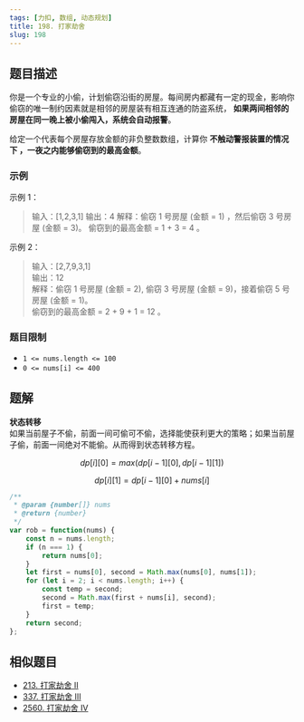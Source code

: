 ```yaml
---
tags: [力扣, 数组, 动态规划]
title: 198. 打家劫舍
slug: 198
---
```

## 题目描述
你是一个专业的小偷，计划偷窃沿街的房屋。每间房内都藏有一定的现金，影响你偷窃的唯一制约因素就是相邻的房屋装有相互连通的防盗系统，
**如果两间相邻的房屋在同一晚上被小偷闯入，系统会自动报警**。

给定一个代表每个房屋存放金额的非负整数数组，计算你 **不触动警报装置的情况下 ，一夜之内能够偷窃到的最高金额**。

### 示例
示例 1：

> 输入：[1,2,3,1]
> 输出：4
> 解释：偷窃 1 号房屋 (金额 = 1) ，然后偷窃 3 号房屋 (金额 = 3)。
> 偷窃到的最高金额 = 1 + 3 = 4 。

示例 2：

> 输入：[2,7,9,3,1]  
> 输出：12  
> 解释：偷窃 1 号房屋 (金额 = 2), 偷窃 3 号房屋 (金额 = 9)，接着偷窃 5 号房屋 (金额 = 1)。  
> 偷窃到的最高金额 = 2 + 9 + 1 = 12 。  

### 题目限制
- `1 <= nums.length <= 100`  
- `0 <= nums[i] <= 400`  

## 题解
**状态转移**  
如果当前屋子不偷，前面一间可偷可不偷，选择能使获利更大的策略；如果当前屋子偷，前面一间绝对不能偷。从而得到状态转移方程。

$$
dp[i][0]=max(dp[i−1][0],dp[i−1][1])
$$

$$
dp[i][1]=dp[i−1][0]+nums[i]
$$

```js
/**
 * @param {number[]} nums
 * @return {number}
 */
var rob = function(nums) {
    const n = nums.length;
    if (n === 1) {
        return nums[0];
    }
    let first = nums[0], second = Math.max(nums[0], nums[1]);
    for (let i = 2; i < nums.length; i++) {
        const temp = second;
        second = Math.max(first + nums[i], second);
        first = temp;
    }
    return second;
};
```

## 相似题目
- [213. 打家劫舍 II](./213)
- [337. 打家劫舍 III](./337)
- [2560. 打家劫舍 IV](./2560)
